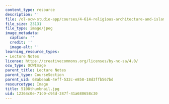 ```yaml
---
content_type: resource
description: ''
file: /ol-ocw-studio-app/courses/4-614-religious-architecture-and-islamic-cultures-fall-2002/12364c0e71c0c94d387f41a680658c30_5108thumbnail.jpg
file_size: 23131
file_type: image/jpeg
image_metadata:
  caption: ''
  credit: ''
  image-alt: ''
learning_resource_types:
- Lecture Notes
license: https://creativecommons.org/licenses/by-nc-sa/4.0/
ocw_type: OCWImage
parent_title: Lecture Notes
parent_type: CourseSection
parent_uid: 68abeaab-4eff-532c-e858-18d3ffb567bd
resourcetype: Image
title: 5108thumbnail.jpg
uid: 12364c0e-71c0-c94d-387f-41a680658c30
---
```

